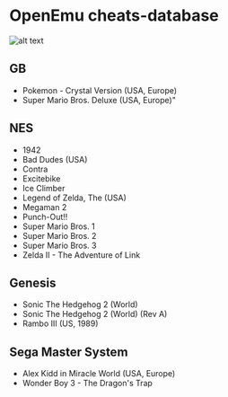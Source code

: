 OpenEmu cheats-database
=======

 ![alt text](https://camo.githubusercontent.com/9f262d5bb8e7eb9fd976242b423c841af07b0040/687474703a2f2f692e696d6775722e636f6d2f4c677765334c782e706e67 "Screenshot")

GB
--------------------
 * Pokemon - Crystal Version (USA, Europe)
 * Super Mario Bros. Deluxe (USA, Europe)"

NES
--------------------
 * 1942
 * Bad Dudes (USA)
 * Contra 
 * Excitebike
 * Ice Climber
 * Legend of Zelda, The (USA)
 * Megaman 2
 * Punch-Out!!
 * Super Mario Bros. 1
 * Super Mario Bros. 2
 * Super Mario Bros. 3
 * Zelda II - The Adventure of Link
 
Genesis
--------------------
 * Sonic The Hedgehog 2 (World)
 * Sonic The Hedgehog 2 (World) (Rev A)
 * Rambo III (US, 1989)
 
Sega Master System
--------------------
 * Alex Kidd in Miracle World (USA, Europe)
 * Wonder Boy 3 - The Dragon's Trap


